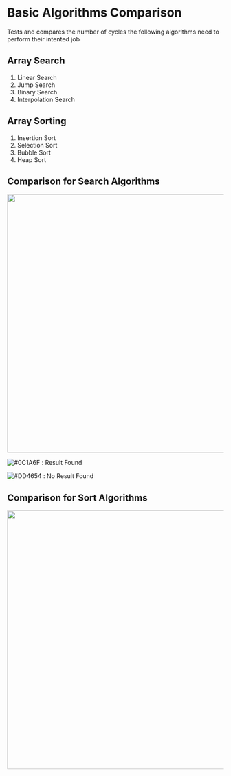 Basic Algorithms Comparison
=============================

Tests and compares the number of cycles the following algorithms need to perform their intented job

Array Search
------------
1. Linear Search
2. Jump Search
3. Binary Search
4. Interpolation Search

Array Sorting
-------------
1. Insertion Sort
2. Selection Sort
3. Bubble Sort
4. Heap Sort



Comparison for Search Algorithms
--------------------------------
<img src="https://raw.githubusercontent.com/georgekosmidis/SearchAlgorithms/master/README/search_results.png" width="600" />

![#0C1A6F](https://placehold.it/15/0C1A6F/000000?text=+) : Result Found

![#DD4654](https://placehold.it/15/DD4654/000000?text=+) : No Result Found

Comparison for Sort Algorithms
------------------------------
<img src="https://raw.githubusercontent.com/georgekosmidis/SearchAlgorithms/master/README/sort_results.png" width="600" />
